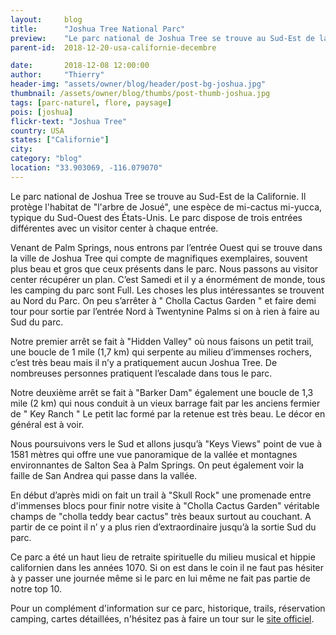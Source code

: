 ```yaml
---
layout:     blog
title:      "Joshua Tree National Parc"
preview:    "Le parc national de Joshua Tree se trouve au Sud-Est de la Californie. Il protège l'habitat de "l'arbre de Josué", une espèce de... "
parent-id:  2018-12-20-usa-californie-decembre

date:       2018-12-08 12:00:00
author:     "Thierry"
header-img: "assets/owner/blog/header/post-bg-joshua.jpg"
thumbnail: /assets/owner/blog/thumbs/post-thumb-joshua.jpg
tags: [parc-naturel, flore, paysage]
pois: [joshua]
flickr-text: "Joshua Tree"
country: USA 
states: ["Californie"]
city: 
category: "blog"
location: "33.903069, -116.079070"
---
```


Le parc national de Joshua Tree se trouve au Sud-Est de la Californie. Il protège l'habitat de "l'arbre de Josué", une espèce de mi-cactus mi-yucca, typique du Sud-Ouest des États-Unis. Le parc dispose de trois entrées différentes avec un visitor center à chaque entrée. 

Venant de Palm Springs, nous entrons par l’entrée Ouest qui se trouve dans la ville de Joshua Tree qui compte de magnifiques exemplaires, souvent plus beau et gros que ceux présents dans le parc. Nous passons au visitor center récupérer un plan. C’est Samedi et il y a énormément de monde, tous les camping du parc sont Full. Les choses les plus intéressantes se trouvent au Nord du Parc. On peu s’arrêter à " Cholla Cactus Garden " et faire demi tour pour sortie par l’entrée Nord à Twentynine Palms si on à rien à faire au Sud du parc.

Notre premier arrêt se fait à "Hidden Valley" où nous faisons un petit trail, une boucle de 1 mile (1,7 km) qui serpente au milieu d’immenses rochers, c’est très beau mais il n’y a pratiquement aucun Joshua Tree. De nombreuses personnes pratiquent l’escalade dans tous le parc.

Notre deuxième arrêt se fait à "Barker Dam" également une boucle de 1,3 mile (2 km) qui nous conduit à un vieux barrage fait par les anciens fermier de " Key Ranch " Le petit lac formé par la retenue est très beau. Le décor en général est à voir.


Nous poursuivons vers le Sud et allons jusqu’à "Keys Views" point de vue à 1581 mètres qui offre une vue panoramique de la vallée et montagnes environnantes de Salton Sea à Palm Springs. On peut également voir la faille de San Andrea qui passe dans la vallée.

En début d’après midi on fait un trail à "Skull Rock" une promenade entre d'immenses blocs pour finir notre visite à "Cholla Cactus Garden" véritable champs de "cholla teddy bear cactus" très beaux surtout au couchant. A partir de ce point il n’ y a plus rien d’extraordinaire jusqu’à la sortie Sud du parc.

Ce parc a été un haut lieu de retraite spirituelle du milieu musical et hippie californien dans les années 1070. Si on est dans le coin il ne faut pas hésiter à y passer une journée même si le parc en lui même ne fait pas partie de notre top 10.

Pour un complément d'information sur ce parc, historique, trails, réservation camping, cartes détaillées, n'hésitez pas à faire un tour sur le [site officiel](http://www.nps.gov/jotr/index.htm).
